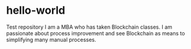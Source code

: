 # hello-world
Test repository
I am a MBA who has taken Blockchain classes.
I am passionate about process improvement and see Blockchain as means to simplifying many manual processes.

